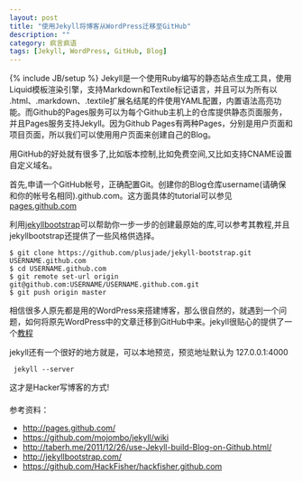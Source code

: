 ```yaml
---
layout: post
title: "使用Jekyll将博客从WordPress迁移至GitHub"
description: ""
category: 疯言疯语
tags: [Jekyll, WordPress, GitHub, Blog]
---
```

{% include JB/setup %}
Jekyll是一个使用Ruby编写的静态站点生成工具，使用Liquid模板渲染引擎，支持Markdown和Textile标记语言，并且可以为所有以 .html、.markdown、.textile扩展名结尾的件使用YAML配置，内置语法高亮功能。而Github的Pages服务可以为每个Github主机上的仓库提供静态页面服务，并且Pages服务支持Jekyll。因为Github Pages有两种Pages，分别是用户页面和项目页面，所以我们可以使用用户页面来创建自己的Blog。

用GitHub的好处就有很多了,比如版本控制,比如免费空间,又比如支持CNAME设置自定义域名。

首先,申请一个GitHub帐号，正确配置Git。创建你的Blog仓库username(请确保和你的帐号名相同).github.com。这方面具体的tutorial可以参见[pages.github.com](pages.github.com)


利用[jekyllbootstrap](jekyllbootstrap.com)可以帮助你一步一步的创建最原始的库,可以参考其教程,并且jekyllbootstrap还提供了一些风格供选择。

    $ git clone https://github.com/plusjade/jekyll-bootstrap.git USERNAME.github.com
    $ cd USERNAME.github.com
    $ git remote set-url origin git@github.com:USERNAME/USERNAME.github.com.git
    $ git push origin master

相信很多人原先都是用的WordPress来搭建博客，那么很自然的，就遇到一个问题，如何将原先WordPress中的文章迁移到GitHub中来。jekyll很贴心的提供了一个[教程](https://github.com/mojombo/jekyll/wiki/blog-migrations)

jekyll还有一个很好的地方就是，可以本地预览，预览地址默认为 127.0.0.1:4000

     jekyll --server

这才是Hacker写博客的方式!

<div style="margin-top:20px">参考资料：</div>

- <http://pages.github.com/>
- <https://github.com/mojombo/jekyll/wiki>
- <http://taberh.me/2011/12/26/use-Jekyll-build-Blog-on-Github.html/>
- <http://jekyllbootstrap.com/>
- <https://github.com/HackFisher/hackfisher.github.com>

